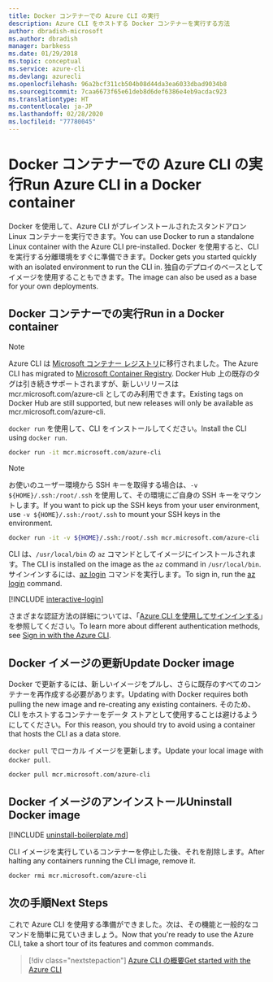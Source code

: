 ```yaml
---
title: Docker コンテナーでの Azure CLI の実行
description: Azure CLI をホストする Docker コンテナーを実行する方法
author: dbradish-microsoft
ms.author: dbradish
manager: barbkess
ms.date: 01/29/2018
ms.topic: conceptual
ms.service: azure-cli
ms.devlang: azurecli
ms.openlocfilehash: 96a2bcf311cb504b08d44da3ea6033dbad9034b8
ms.sourcegitcommit: 7caa6673f65e61deb8d6def6386e4eb9acdac923
ms.translationtype: HT
ms.contentlocale: ja-JP
ms.lasthandoff: 02/28/2020
ms.locfileid: "77780045"
---
```

# <a name="run-azure-cli-in-a-docker-container"></a><span data-ttu-id="ff971-103">Docker コンテナーでの Azure CLI の実行</span><span class="sxs-lookup"><span data-stu-id="ff971-103">Run Azure CLI in a Docker container</span></span>

<span data-ttu-id="ff971-104">Docker を使用して、Azure CLI がプレインストールされたスタンドアロン Linux コンテナーを実行できます。</span><span class="sxs-lookup"><span data-stu-id="ff971-104">You can use Docker to run a standalone Linux container with the Azure CLI pre-installed.</span></span> <span data-ttu-id="ff971-105">Docker を使用すると、CLI を実行する分離環境をすぐに準備できます。</span><span class="sxs-lookup"><span data-stu-id="ff971-105">Docker gets you started quickly with an isolated environment to run the CLI in.</span></span> <span data-ttu-id="ff971-106">独自のデプロイのベースとしてイメージを使用することもできます。</span><span class="sxs-lookup"><span data-stu-id="ff971-106">The image can also be used as a base for your own deployments.</span></span>

## <a name="run-in-a-docker-container"></a><span data-ttu-id="ff971-107">Docker コンテナーでの実行</span><span class="sxs-lookup"><span data-stu-id="ff971-107">Run in a Docker container</span></span>

> [!NOTE]
> <span data-ttu-id="ff971-108">Azure CLI は [Microsoft コンテナー レジストリ](https://azure.microsoft.com/services/container-registry)に移行されました。</span><span class="sxs-lookup"><span data-stu-id="ff971-108">The Azure CLI has migrated to [Microsoft Container Registry](https://azure.microsoft.com/services/container-registry).</span></span> <span data-ttu-id="ff971-109">Docker Hub 上の既存のタグは引き続きサポートされますが、新しいリリースは mcr.microsoft.com/azure-cli としてのみ利用できます。</span><span class="sxs-lookup"><span data-stu-id="ff971-109">Existing tags on Docker Hub are still supported, but new releases will only be available as mcr.microsoft.com/azure-cli.</span></span>

<span data-ttu-id="ff971-110">`docker run` を使用して、CLI をインストールしてください。</span><span class="sxs-lookup"><span data-stu-id="ff971-110">Install the CLI using `docker run`.</span></span>

   ```bash
   docker run -it mcr.microsoft.com/azure-cli
   ```

> [!NOTE]
> <span data-ttu-id="ff971-111">お使いのユーザー環境から SSH キーを取得する場合は、`-v ${HOME}/.ssh:/root/.ssh` を使用して、その環境にご自身の SSH キーをマウントします。</span><span class="sxs-lookup"><span data-stu-id="ff971-111">If you want to pick up the SSH keys from your user environment, use `-v ${HOME}/.ssh:/root/.ssh` to mount your SSH keys in the environment.</span></span>
>
> ```bash
> docker run -it -v ${HOME}/.ssh:/root/.ssh mcr.microsoft.com/azure-cli
> ```

<span data-ttu-id="ff971-112">CLI は、`/usr/local/bin` の `az` コマンドとしてイメージにインストールされます。</span><span class="sxs-lookup"><span data-stu-id="ff971-112">The CLI is installed on the image as the `az` command in `/usr/local/bin`.</span></span> <span data-ttu-id="ff971-113">サインインするには、[az login](/cli/azure/reference-index#az-login) コマンドを実行します。</span><span class="sxs-lookup"><span data-stu-id="ff971-113">To sign in, run the [az login](/cli/azure/reference-index#az-login) command.</span></span>

[!INCLUDE [interactive-login](includes/interactive-login.md)]

<span data-ttu-id="ff971-114">さまざまな認証方法の詳細については、「[Azure CLI を使用してサインインする](authenticate-azure-cli.md)」を参照してください。</span><span class="sxs-lookup"><span data-stu-id="ff971-114">To learn more about different authentication methods, see [Sign in with the Azure CLI](authenticate-azure-cli.md).</span></span>

## <a name="update-docker-image"></a><span data-ttu-id="ff971-115">Docker イメージの更新</span><span class="sxs-lookup"><span data-stu-id="ff971-115">Update Docker image</span></span>

<span data-ttu-id="ff971-116">Docker で更新するには、新しいイメージをプルし、さらに既存のすべてのコンテナーを再作成する必要があります。</span><span class="sxs-lookup"><span data-stu-id="ff971-116">Updating with Docker requires both pulling the new image and re-creating any existing containers.</span></span> <span data-ttu-id="ff971-117">そのため、CLI をホストするコンテナーをデータ ストアとして使用することは避けるようにしてください。</span><span class="sxs-lookup"><span data-stu-id="ff971-117">For this reason, you should try to avoid using a container that hosts the CLI as a data store.</span></span>

<span data-ttu-id="ff971-118">`docker pull` でローカル イメージを更新します。</span><span class="sxs-lookup"><span data-stu-id="ff971-118">Update your local image with `docker pull`.</span></span>

```bash
docker pull mcr.microsoft.com/azure-cli
```

## <a name="uninstall-docker-image"></a><span data-ttu-id="ff971-119">Docker イメージのアンインストール</span><span class="sxs-lookup"><span data-stu-id="ff971-119">Uninstall Docker image</span></span>

[!INCLUDE [uninstall-boilerplate.md](includes/uninstall-boilerplate.md)]

<span data-ttu-id="ff971-120">CLI イメージを実行しているコンテナーを停止した後、それを削除します。</span><span class="sxs-lookup"><span data-stu-id="ff971-120">After halting any containers running the CLI image, remove it.</span></span>

```bash
docker rmi mcr.microsoft.com/azure-cli
```

## <a name="next-steps"></a><span data-ttu-id="ff971-121">次の手順</span><span class="sxs-lookup"><span data-stu-id="ff971-121">Next Steps</span></span>

<span data-ttu-id="ff971-122">これで Azure CLI を使用する準備ができました。次は、その機能と一般的なコマンドを簡単に見ていきましょう。</span><span class="sxs-lookup"><span data-stu-id="ff971-122">Now that you're ready to use the Azure CLI, take a short tour of its features and common commands.</span></span>

> [!div class="nextstepaction"]
> [<span data-ttu-id="ff971-123">Azure CLI の概要</span><span class="sxs-lookup"><span data-stu-id="ff971-123">Get started with the Azure CLI</span></span>](get-started-with-azure-cli.md)
